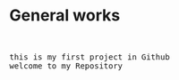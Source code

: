 <h1>General works</h1>
<br>
<pre>
this is my first project in Github
welcome to my Repository
</pre>

